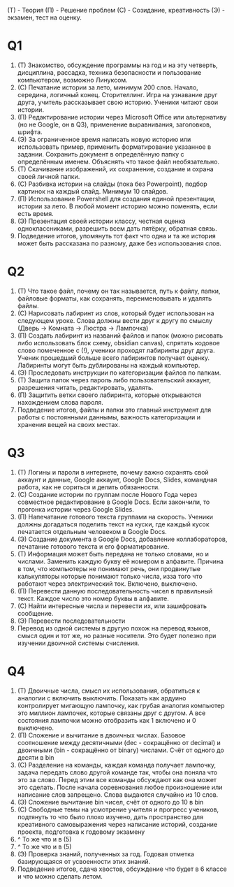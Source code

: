 (T) - Теория   (П) - Решение проблем (С) - Созидание, креативность (Э) - экзамен, тест на оценку.
# Q1

1. (T) Знакомство, обсуждение программы на год и на эту четверть, дисциплина, рассадка, техника безопасности и пользование компьютером, возможно Линуксом.
2. (С) Печатание истории за лето, минимум 200 слов. Начало, середина, логичный конец. Сторителлинг. Игра на узнавание друг друга, учитель рассказывает свою историю. Ученики читают свои истории.
3. (П) Редактирование истории через Microsoft Office или альтернативу (но не Google, он в Q3), применение выравнивания, заголовков, шрифта.
4. (Э) За ограниченное время написать новую историю или использовать пример, применить форматирование указанное в задании. Сохранить документ в определённую папку с определённым именем. Объяснять что такое файл необязательно.
5. (Т) Скачивание изображений, их сохранение, создание и охрана своей личной папки.
6. (С) Разбивка истории на слайды (пока без Powerpoint), подбор картинок на каждый слайд. Минимум 10 слайдов.
7. (П) Использование Powershell для создания единой презентации, истории за лето. В любой момент историю можно поменять, если есть время.
8. (Э) Презентация своей истории классу, честная оценка одноклассниками, разрешить всем дать пятёрку, обратная связь.
9. Подведение итогов, упомянуть тот факт что одна и та же история может быть рассказана по разному, даже без использования слов.

# Q2

1. (Т) Что такое файл, почему он так называется, путь к файлу, папки, файловые форматы, как сохранять, переименовывать и удалять файлы.
2. (С) Нарисовать лабиринт из слов, который будет использован на следующем уроке. Слова должны вести друг к другу по смыслу (Дверь -> Комната -> Люстра -> Лампочка)
3. (П) Создать лабиринт из названий файлов и папок (можно рисовать либо использовать блок схему, obsidian canvas), спрятать кодовое слово помеченное с (!), ученики проходят лабиринты друг друга. Ученик прошедший больше всего лабиринтов получает оценку. Лабиринты могут быть дублированы на каждый компьютер.
4. (Э) Проследовать инструкции по категоризации файлов по папкам.
5. (Т) Защита папок через пароль либо пользовательский аккаунт, разрешения читать, редактировать, удалять.
6. (П) Защитить ветки своего лабиринта, которые открываются нахождением слова пароля.
7. Подведение итогов, файлы и папки это главный инструмент для работы с постоянными даннымы, важность категоризации и хранения вещей на своих местах.

# Q3

1. (T) Логины и пароли в интернете, почему важно охранять свой аккаунт и данные, Google аккаунт, Google Docs, Slides, командная работа, как не сориться и делить обязанности.
2. (C) Создание истории по группам после Нового Года через совместное редактирование в Google Docs. Если закончили, то прогонка истории через Google Slides.
3. (П) Напечатание готового текста группами на скорость. Ученики должны догадаться поделить текст на куски, где каждый кусок печатается отдельным человеком в Google Docs.
4. (Э) Создание документа в Google Docs, добавление коллабораторов, печатание готового текста и его форматирование.
5. (Т) Информация может быть передана не только словами, но и числами. Заменить каждую букву её номером в алфавите. Причина в том, что компьютеры не понимают речь, они продвинутые калькуляторы которые понимают только числа, изза того что работают через электрический ток. Включено, выключено.
6. (П) Перевести данную последовательность чисел в правильный текст. Каждое число это номер буквы в алфавите. 
7. (С) Найти интересные числа и перевести их, или зашифровать сообщение.
8. (Э) Перевести последовательности
9. Перевод из одной системы в другую похож на перевод языков, смысл один и тот же, но разные носители. Это будет полезно при изучении двоичной системы счисления.

# Q4

1. (T) Двоичные числа, смысл их использования, обратиться к аналогии с включить выключить. Показать как ардуино контролирует мигающую лампочку, как грубая аналогия компьютер это миллион лампочек, которые связаны друг с другом. А все состояния лампочки можно отобразить как 1 включено и 0 выключено.
2. (П) Сложение и вычитание в двоичных числах. Базовое соотношение между десятичными (dec - сокращённо от decimal) и двоичными (bin - сокращённо от binary) числами. Счёт от одного до десяти в bin 
3. (С) Разделение на команды, каждая команда получает лампочку, задача передать слово другой команде так, чтобы она поняла что это за слово. Перед этим все команды обсуждают как она может это сделать. После начала соревнования любое произношение или написание слов запрещено. Слова выдаются случайно из 10 слов.
4. (Э) Сложение вычитание bin чисел, счёт от одного до 10 в bin
5. (С) Свободные темы на усмотрение учителя и прогресс учеников, подтянуть то что было плохо изучено, дать пространство для креативного самовыражения через написание историй, создание проекта, подготовка к годовому экзамену
6. ^ То же что и в (5)
7. ^ То же что и в (5)
8. (Э) Проверка знаний, полученных за год. Годовая отметка базирующаяся от усвоенности этих знаний.
9. Подведение итогов, сдача хвостов, обсуждение что будет в 6 классе и что можно сделать летом.